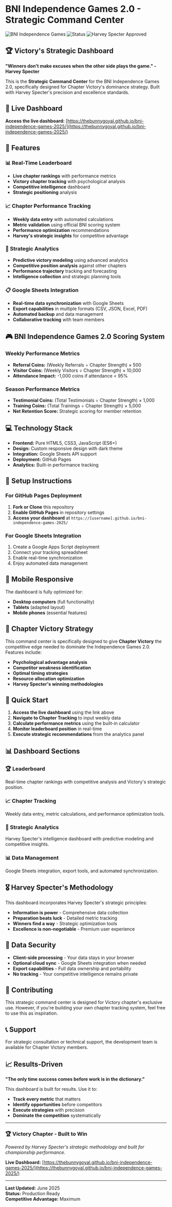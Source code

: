 # BNI Independence Games 2.0 - Strategic Command Center

![BNI Independence Games](https://img.shields.io/badge/BNI-Independence%20Games%202.0-gold)
![Status](https://img.shields.io/badge/Status-Live-green)
![Harvey Specter Approved](https://img.shields.io/badge/Harvey%20Specter-Approved-blue)

## 🏆 Victory's Strategic Dashboard

**"Winners don't make excuses when the other side plays the game." - Harvey Specter**

This is the **Strategic Command Center** for the BNI Independence Games 2.0, specifically designed for Chapter Victory's dominance strategy. Built with Harvey Specter's precision and excellence standards.

## 🎯 Live Dashboard

**Access the live dashboard:** [https://thebunnygoyal.github.io/bni-independence-games-2025/](https://thebunnygoyal.github.io/bni-independence-games-2025/)

## 🚀 Features

### 📊 Real-Time Leaderboard
- **Live chapter rankings** with performance metrics
- **Victory chapter tracking** with psychological analysis
- **Competitive intelligence** dashboard
- **Strategic positioning** analysis

### 📈 Chapter Performance Tracking
- **Weekly data entry** with automated calculations
- **Metric validation** using official BNI scoring system
- **Performance optimization** recommendations
- **Harvey's strategic insights** for competitive advantage

### 🧠 Strategic Analytics
- **Predictive victory modeling** using advanced analytics
- **Competitive position analysis** against other chapters
- **Performance trajectory** tracking and forecasting
- **Intelligence collection** and strategic planning tools

### 📋 Google Sheets Integration
- **Real-time data synchronization** with Google Sheets
- **Export capabilities** in multiple formats (CSV, JSON, Excel, PDF)
- **Automated backup** and data management
- **Collaborative tracking** with team members

## 🎮 BNI Independence Games 2.0 Scoring System

### Weekly Performance Metrics
- **Referral Coins:** (Weekly Referrals ÷ Chapter Strength) × 500
- **Visitor Coins:** (Weekly Visitors ÷ Chapter Strength) × 10,000
- **Attendance Impact:** -1,000 coins if attendance < 95%

### Season Performance Metrics
- **Testimonial Coins:** (Total Testimonials ÷ Chapter Strength) × 1,000
- **Training Coins:** (Total Trainings ÷ Chapter Strength) × 5,000
- **Net Retention Score:** Strategic scoring for member retention

## 💻 Technology Stack

- **Frontend:** Pure HTML5, CSS3, JavaScript (ES6+)
- **Design:** Custom responsive design with dark theme
- **Integration:** Google Sheets API support
- **Deployment:** GitHub Pages
- **Analytics:** Built-in performance tracking

## 🔧 Setup Instructions

### For GitHub Pages Deployment

1. **Fork or Clone** this repository
2. **Enable GitHub Pages** in repository settings
3. **Access your dashboard** at `https://[username].github.io/bni-independence-games-2025/`

### For Google Sheets Integration

1. Create a Google Apps Script deployment
2. Connect your tracking spreadsheet
3. Enable real-time synchronization
4. Enjoy automated data management

## 📱 Mobile Responsive

The dashboard is fully optimized for:
- **Desktop computers** (full functionality)
- **Tablets** (adapted layout)
- **Mobile phones** (essential features)

## 🎯 Chapter Victory Strategy

This command center is specifically designed to give **Chapter Victory** the competitive edge needed to dominate the Independence Games 2.0. Features include:

- **Psychological advantage analysis**
- **Competitor weakness identification**
- **Optimal timing strategies**
- **Resource allocation optimization**
- **Harvey Specter's winning methodologies**

## 🚀 Quick Start

1. **Access the live dashboard** using the link above
2. **Navigate to Chapter Tracking** to input weekly data
3. **Calculate performance metrics** using the built-in calculator
4. **Monitor leaderboard position** in real-time
5. **Execute strategic recommendations** from the analytics panel

## 📊 Dashboard Sections

### 🏆 Leaderboard
Real-time chapter rankings with competitive analysis and Victory's strategic position.

### 📈 Chapter Tracking
Weekly data entry, metric calculations, and performance optimization tools.

### 🧠 Strategic Analytics
Harvey Specter's intelligence dashboard with predictive modeling and competitive insights.

### 📊 Data Management
Google Sheets integration, export tools, and automated synchronization.

## 🎖️ Harvey Specter's Methodology

This dashboard incorporates Harvey Specter's strategic principles:
- **Information is power** - Comprehensive data collection
- **Preparation beats luck** - Detailed metric tracking
- **Winners find a way** - Strategic optimization tools
- **Excellence is non-negotiable** - Premium user experience

## 🔐 Data Security

- **Client-side processing** - Your data stays in your browser
- **Optional cloud sync** - Google Sheets integration when needed
- **Export capabilities** - Full data ownership and portability
- **No tracking** - Your competitive intelligence remains private

## 🤝 Contributing

This strategic command center is designed for Victory chapter's exclusive use. However, if you're building your own chapter tracking system, feel free to use this as inspiration.

## 📞 Support

For strategic consultation or technical support, the development team is available for Chapter Victory members.

## 📈 Results-Driven

**"The only time success comes before work is in the dictionary."**

This dashboard is built for results. Use it to:
- **Track every metric** that matters
- **Identify opportunities** before competitors
- **Execute strategies** with precision
- **Dominate the competition** systematically

---

### 🏆 Victory Chapter - Built to Win

*Powered by Harvey Specter's strategic methodology and built for championship performance.*

**Live Dashboard:** [https://thebunnygoyal.github.io/bni-independence-games-2025/](https://thebunnygoyal.github.io/bni-independence-games-2025/)

---

**Last Updated:** June 2025  
**Status:** Production Ready  
**Competitive Advantage:** Maximum